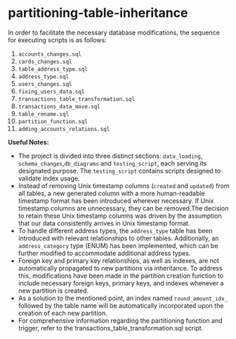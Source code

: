 # partitioning-table-inheritance

In order to facilitate the necessary database modifications, the sequence for executing scripts is as follows:

1. `accounts_changes.sql`
2. `cards_changes.sql`
3. `table_address_type.sql`
4. `address_type.sql`
5. `users_changes.sql`
6. `fixing_users_data.sql`
7. `transactions_table_transformation.sql`
8. `transactions_data_move.sql`
9. `table_rename.sql`
10. `partition_function.sql`
11. `adding_accounts_relations.sql`

**Useful Notes:**
- The project is divided into three distinct sections: `data_loading`, `schema_changes`,`db_diagrams` and `testing_script`, each serving its designated purpose. The `testing_script` contains scripts designed to validate index usage.
- Instead of removing Unix timestamp columns (`created` and `updated`) from all tables, a new generated column with a more human-readable timestamp format has been introduced wherever necessary. If Unix timestamp columns are unnecessary, they can be removed.The decision to retain these Unix timestamp columns was driven by the assumption that our data consistently arrives in Unix timestamp format.
- To handle different address types, the `address_type` table has been introduced with relevant relationships to other tables. Additionally, an `address_category` type (ENUM) has been implemented, which can be further modified to accommodate additional address types.
- Foreign key and primary key relationships, as well as indexes, are not automatically propagated to new partitions via inheritance. To address this, modifications have been made in the partition creation function to include necessary foreign keys, primary keys, and indexes whenever a new partition is created.
- As a solution to the mentioned point, an index named `round_amount_idx_` followed by the table name will be automatically incorporated upon the creation of each new partition.
- For comprehensive information regarding the partitioning function and trigger, refer to the transactions_table_transformation.sql script.

